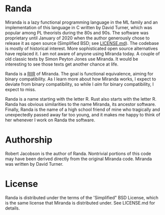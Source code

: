 # Randa

Miranda is a lazy functional programming language in the ML family and an implementation of this language
in C written by David Turner, which was popular among PL theorists during the 80s and 90s. The software was
proprietary until January of 2020 when the author generously chose to release it as open source (Simplified
BSD; see [LICENSE.md](LICENSE.md)). The codebase is mostly of historical interest. More sophisticated open
source alternatives have replaced it. I am not aware of anyone using Miranda today. A couple of old classic
texts by Simon Peyton Jones use Miranda. It would be interesting to see those texts get another chance at life.

Randa is a [RIIR](https://deprogrammaticaipsum.com/the-great-rewriting-in-rust/) of Miranda. The goal is functional 
equivalence, aiming for binary compatibility. As I learn more about how Miranda works, I expect to deviate from 
binary compatibility, so while I _aim_ for binary compatibility, I expect to miss. 

Randa is a name starting with the letter R. Rust also starts with the letter R. Randa has obvious similarities to the 
name Miranda, its ancestor software. Finally, Randa is the name of a high school friend of mine who 
tragically and unexpectedly passed away far too young, and it makes me happy to think of her whenever I work on 
Randa the software.

# Authorship

Robert Jacobson is the author of Randa. Nontrivial portions of this code may have been derived directly from the 
original Miranda code. Miranda was written by David Turner. 

# License

Randa is distributed under the terms of the 'Simplified" BSD License, which is the same license that Miranda is 
distributed under. See LICENSE.md for details.
